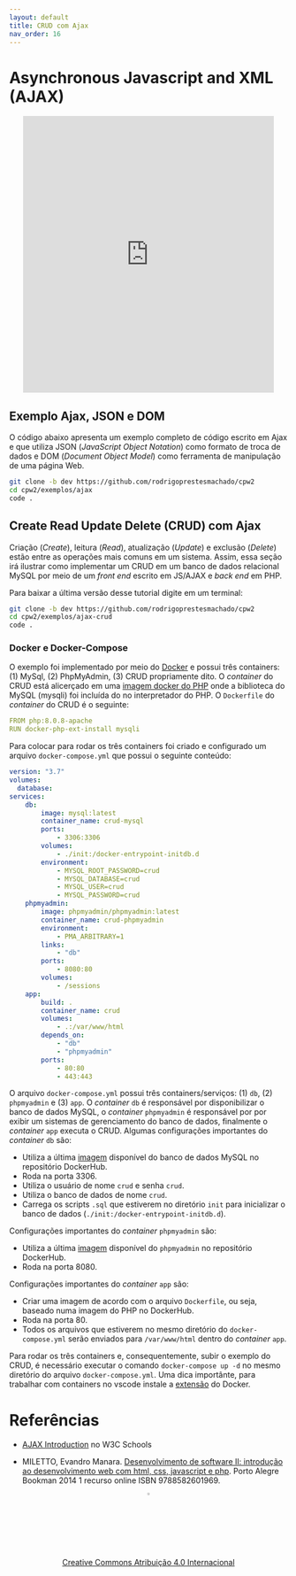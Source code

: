 ```yaml
---
layout: default
title: CRUD com Ajax
nav_order: 16
---
```


# Asynchronous Javascript and XML (AJAX)

<center>
<iframe src="https://cpw2.rpmhub.dev/ajax/slides/index.html#/" title="Asynchronous Javascript and XML" width="90%" height="500" style="border:none;"></iframe>
</center>

## Exemplo Ajax, JSON e DOM

O código abaixo apresenta um exemplo completo de código escrito em Ajax e que utiliza JSON (*JavaScript Object Notation*) como formato de troca de dados e DOM (*Document Object Model*) como ferramenta de manipulação de uma página Web.

```sh
git clone -b dev https://github.com/rodrigoprestesmachado/cpw2
cd cpw2/exemplos/ajax
code .
```


## Create Read Update Delete (CRUD) com Ajax

Criação (_Create_), leitura (_Read_), atualização (_Update_) e exclusão (_Delete_) estão entre as operações mais comuns em um sistema. Assim, essa seção irá ilustrar como implementar um CRUD em um banco de dados relacional MySQL por meio de um _front end_ escrito em JS/AJAX e _back end_ em PHP.

Para baixar a última versão desse tutorial digite em um terminal:

```sh
git clone -b dev https://github.com/rodrigoprestesmachado/cpw2
cd cpw2/exemplos/ajax-crud
code .
```

### Docker e Docker-Compose

O exemplo foi implementado por meio do [Docker](https://www.docker.com) e possui três containers: (1) MySql, (2) PhpMyAdmin, (3) CRUD propriamente dito. O _container_ do CRUD está alicerçado em uma [imagem docker do PHP](https://hub.docker.com/_/php) onde a biblioteca do MySQL (mysqli) foi incluída do no interpretador do PHP. O `Dockerfile` do _container_ do CRUD é o seguinte:

```yml
FROM php:8.0.8-apache
RUN docker-php-ext-install mysqli
```

Para colocar para rodar os três containers foi criado e configurado um arquivo `docker-compose.yml` que possui o seguinte conteúdo:

```yml
version: "3.7"
volumes:
  database:
services:
    db:
        image: mysql:latest
        container_name: crud-mysql
        ports:
            - 3306:3306
        volumes:
            - ./init:/docker-entrypoint-initdb.d
        environment:
            - MYSQL_ROOT_PASSWORD=crud
            - MYSQL_DATABASE=crud
            - MYSQL_USER=crud
            - MYSQL_PASSWORD=crud
    phpmyadmin:
        image: phpmyadmin/phpmyadmin:latest
        container_name: crud-phpmyadmin
        environment:
            - PMA_ARBITRARY=1
        links:
            - "db"
        ports:
            - 8080:80
        volumes:
            - /sessions
    app:
        build: .
        container_name: crud
        volumes:
            - .:/var/www/html
        depends_on:
            - "db"
            - "phpmyadmin"
        ports:
            - 80:80
            - 443:443
```

O arquivo `docker-compose.yml` possui três containers/serviços: (1) `db`, (2) `phpmyadmin` e (3) `app`. O _container_ `db` é responsável por disponibilizar o banco de dados MySQL, o _container_ `phpmyadmin` é responsável por por exibir um sistemas de gerenciamento do banco de dados, finalmente o _container_ `app` executa o CRUD. Algumas configurações importantes do _container_ `db` são:

* Utiliza a última [imagem](https://hub.docker.com/_/mysql) disponível do banco de dados MySQL no repositório DockerHub.
* Roda na porta 3306.
* Utiliza o usuário de nome `crud` e senha `crud`.
* Utiliza o banco de dados de nome `crud`.
* Carrega os scripts `.sql` que estiverem no diretório `init` para inicializar o banco de dados (`./init:/docker-entrypoint-initdb.d`).

Configurações importantes do _container_ `phpmyadmin` são:

* Utiliza a última [imagem](https://hub.docker.com/_/phpmyadmin) disponível do `phpmyadmin` no repositório DockerHub.
* Roda na porta 8080.

Configurações importantes do _container_ `app` são:

* Criar uma imagem de acordo com o arquivo `Dockerfile`, ou seja, baseado numa imagem do PHP no DockerHub.
* Roda na porta 80.
* Todos os arquivos que estiverem no mesmo diretório do `docker-compose.yml` serão enviados para `/var/www/html` dentro do _container_ `app`.

Para rodar os três containers e, consequentemente, subir o exemplo do CRUD, é necessário executar o comando `docker-compose up -d` no mesmo diretório do arquivo `docker-compose.yml`. Uma dica importânte, para trabalhar com containers no vscode instale a [extensão](https://code.visualstudio.com/docs/containers/overview) do Docker.

# Referências

* [AJAX Introduction](https://www.w3schools.com/js/js_ajax_intro.asp) no W3C Schools

* MILETTO, Evandro Manara. [Desenvolvimento de software II: introdução ao desenvolvimento web com html, css, javascript e php](https://biblioteca.ifrs.edu.br/pergamum_ifrs/biblioteca_s/acesso_login.php?cod_acervo_acessibilidade=5020682&acesso=aHR0cHM6Ly9pbnRlZ3JhZGEubWluaGFiaWJsaW90ZWNhLmNvbS5ici9ib29rcy85Nzg4NTgyNjAxOTY5&label=acesso%20restrito). Porto Alegre Bookman 2014 1 recurso online ISBN 9788582601969.

<center>
<a href="https://github.com/rodrigoprestesmachado" target="blanck"><img src="../imgs/logo.png" alt="Rodrigo Prestes Machado" width="3%" height="3%" border=0 style="border:0; text-decoration:none; outline:none"></a><br/>
<a rel="license" href="http://creativecommons.org/licenses/by/4.0/">Creative Commons Atribuição 4.0 Internacional</a>
